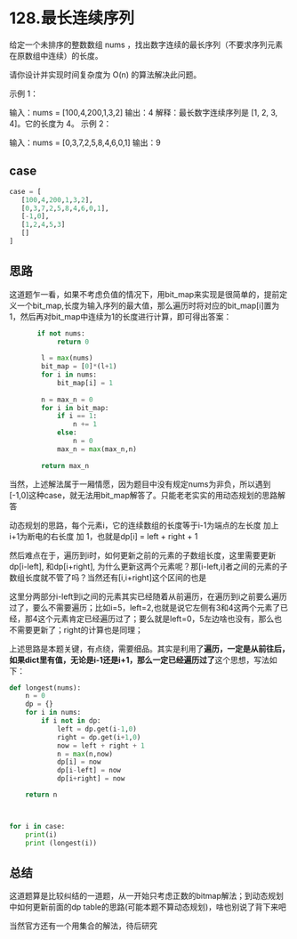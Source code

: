 # 128.最长连续序列

给定一个未排序的整数数组 nums ，找出数字连续的最长序列（不要求序列元素在原数组中连续）的长度。

请你设计并实现时间复杂度为 O(n) 的算法解决此问题。

示例 1：

输入：nums = [100,4,200,1,3,2]
输出：4
解释：最长数字连续序列是 [1, 2, 3, 4]。它的长度为 4。
示例 2：

输入：nums = [0,3,7,2,5,8,4,6,0,1]
输出：9

## case

```python
case = [
   [100,4,200,1,3,2],
   [0,3,7,2,5,8,4,6,0,1],
   [-1,0],
   [1,2,4,5,3]
   []
]
```



## 思路

这道题乍一看，如果不考虑负值的情况下，用bit_map来实现是很简单的，提前定义一个bit_map,长度为输入序列的最大值，那么遍历时将对应的bit_map[i]置为1，然后再对bit_map中连续为1的长度进行计算，即可得出答案：

```python
       if not nums:
            return 0 
            
        l = max(nums)
        bit_map = [0]*(l+1)
        for i in nums:
            bit_map[i] = 1
        
        n = max_n = 0
        for i in bit_map:
            if i == 1:
                n += 1
            else:
                n = 0
            max_n = max(max_n,n)
        
        return max_n 
```

当然，上述解法属于一厢情愿，因为题目中没有规定nums为非负，所以遇到[-1,0]这种case，就无法用bit_map解答了。只能老老实实的用动态规划的思路解答

动态规划的思路，每个元素i，它的连续数组的长度等于i-1为端点的左长度 加上 i+1为断电的右长度 加 1，也就是dp[i] = left + right + 1

然后难点在于，遍历到i时，如何更新之前的元素的子数组长度，这里需要更新dp[i-left], 和dp[i+right], 为什么更新这两个元素呢？那[i-left,i]者之间的元素的子数组长度就不管了吗？当然还有[i,i+right]这个区间的也是

这里分两部分i-left到i之间的元素其实已经随着从前遍历，在遍历到i之前要么遍历过了，要么不需要遍历；比如i=5，left=2,也就是说它左侧有3和4这两个元素了已经，那4这个元素肯定已经遍历过了；要么就是left=0，5左边啥也没有，那么也不需要更新了；right的计算也是同理；

上述思路是本题关键，有点绕，需要细品。其实是利用了**遍历，一定是从前往后，如果dict里有值，无论是i-1还是i+1，那么一定已经遍历过了**这个思想，写法如下：

```python
def longest(nums):
    n = 0
    dp = {}
    for i in nums:
        if i not in dp:
            left = dp.get(i-1,0)
            right = dp.get(i+1,0)
            now = left + right + 1
            n = max(n,now)
            dp[i] = now
            dp[i-left] = now
            dp[i+right] = now

    return n



for i in case:
    print(i)
    print (longest(i))
```



## 总结

这道题算是比较纠结的一道题，从一开始只考虑正数的bitmap解法；到动态规划中如何更新前面的dp table的思路(可能本题不算动态规划)，啥也别说了背下来吧

当然官方还有一个用集合的解法，待后研究